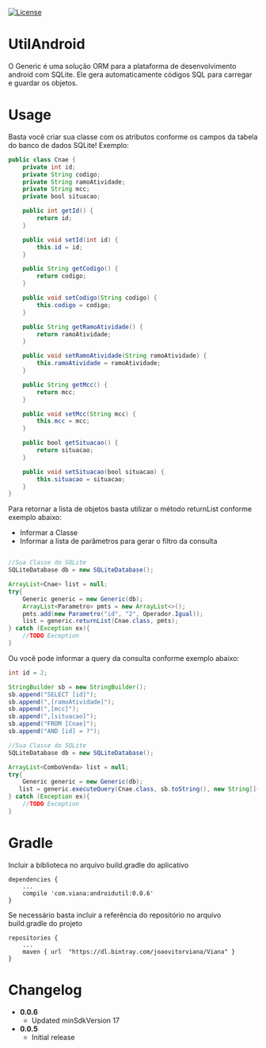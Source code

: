 [![License](https://img.shields.io/badge/License-Apache%202.0-green.svg)](LICENSE)

# UtilAndroid

O Generic é uma solução ORM para a plataforma de desenvolvimento android com SQLite.
Ele gera automaticamente códigos SQL para carregar e guardar os objetos.

# Usage

Basta você criar sua classe com os atributos conforme os campos da tabela do banco de dados SQLite!
Exemplo:

``` java
public class Cnae {
    private int id;
    private String codigo;
    private String ramoAtividade;
    private String mcc;
    private bool situacao;

    public int getId() {
        return id;
    }

    public void setId(int id) {
        this.id = id;
    }

    public String getCodigo() {
        return codigo;
    }

    public void setCodigo(String codigo) {
        this.codigo = codigo;
    }

    public String getRamoAtividade() {
        return ramoAtividade;
    }

    public void setRamoAtividade(String ramoAtividade) {
        this.ramoAtividade = ramoAtividade;
    }

    public String getMcc() {
        return mcc;
    }

    public void setMcc(String mcc) {
        this.mcc = mcc;
    }

    public bool getSituacao() {
        return situacao;
    }

    public void setSituacao(bool situacao) {
        this.situacao = situacao;
    }
}
```
Para retornar a lista de objetos basta utilizar o método returnList conforme exemplo abaixo:
* Informar a Classe
* Informar a lista de parâmetros para gerar o filtro da consulta

``` java

//Sua Classe do SQLite
SQLiteDatabase db = new SQLiteDatabase();

ArrayList<Cnae> list = null;
try{
    Generic generic = new Generic(db);
    ArrayList<Parametro> pmts = new ArrayList<>();
    pmts.add(new Parametro("id", "2", Operador.Igual));
    list = generic.returnList(Cnae.class, pmts);
} catch (Exception ex){
    //TODO Exception
}

```
Ou você pode informar a query da consulta conforme exemplo abaixo:
``` java
int id = 2;

StringBuilder sb = new StringBuilder();
sb.append("SELECT [id]");
sb.append(",[ramoAtividade]");
sb.append(",[mcc]");
sb.append(",[situacao]");
sb.append("FROM [Cnae]");
sb.append("AND [id] = ?");

//Sua Classe do SQLite
SQLiteDatabase db = new SQLiteDatabase();

ArrayList<ComboVenda> list = null;
try{
    Generic generic = new Generic(db);
   list = generic.executeQuery(Cnae.class, sb.toString(), new String[]{String.valueOf(id)});
} catch (Exception ex){
    //TODO Exception
}

```
# Gradle
Incluir a biblioteca no arquivo build.gradle do aplicativo
```
dependencies {
    ...
    compile 'com.viana:androidutil:0.0.6'
}
```
Se necessário basta incluir a referência do repositório no arquivo build.gradle do projeto
```
repositories {
    ...
    maven { url  "https://dl.bintray.com/joaovitorviana/Viana" }
}
```
# Changelog
* **0.0.6**
    * Updated minSdkVersion 17
* **0.0.5**
    * Initial release
